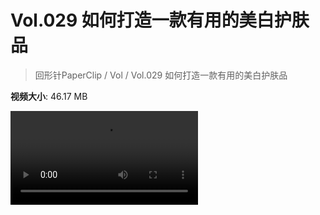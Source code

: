 # Vol.029 如何打造一款有用的美白护肤品

> 回形针PaperClip / Vol / Vol.029 如何打造一款有用的美白护肤品

**视频大小**: 46.17 MB

<div class="video"><video src="https://file.hsyhx.top/video/PaperClip/Vol/029.mp4" controls preload>🤔 您的浏览器不支持 video 标签</video></div>